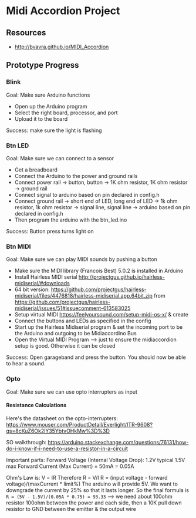
# Midi Accordion Project

## Resources

- http://bvavra.github.io/MIDI_Accordion

## Prototype Progress

### Blink

Goal: Make sure Arduino functions

- Open up the Arduino program
- Select the right board, processor, and port
- Upload it to the board

Success: make sure the light is flashing

### Btn LED

Goal: Make sure we can connect to a sensor

- Get a breadboard
- Connect the Arduino to the power and ground rails
- Connect power rail -> button, button -> 1K ohm resistor, 1K ohm resistor -> ground rail
- Connect signal to arduino based on pin declared in config.h
- Connect ground rail -> short end of LED, long end of LED -> 1k ohm resistor, 1k ohm resistor -> signal line, signal line -> arduino based on pin declared in config.h
- Then program the arduino with the btn_led.ino

Success: Button press turns light on

### Btn MIDI

Goal: Make sure we can play MIDI sounds by pushing a button

- Make sure the MIDI library (Francois Best) 5.0.2 is installed in Arduino
- Install Hairless MIDI serial http://projectgus.github.io/hairless-midiserial/#downloads
- 64 bit version: https://github.com/projectgus/hairless-midiserial/files/4476818/hairless-midiserial.app.64bit.zip from https://github.com/projectgus/hairless-midiserial/issues/51#issuecomment-613583025
- Setup virtual MIDI https://feelyoursound.com/setup-midi-os-x/ & create
- Connect the buttons and LEDs as specified in the config
- Start up the Hairless Midiserial program & set the incoming port to be the Arduino and outgoing to be Midiaccordino Bus
- Open the Virtual MIDI Program --> just to ensure the midiaccordion setup is good. Otherwise it can be closed

Success: Open garageband and press the button. You should now be able to hear a sound.

### Opto

Goal: Make sure we can use opto interrupters as input

#### Resistance Calculations

Here's the datasheet on the opto-interrupters: https://www.mouser.com/ProductDetail/Everlight/ITR-9608?qs=8cKuZ6Ok2lY35YbtvOHkMw%3D%3D

SO walkthrough: https://arduino.stackexchange.com/questions/76131/how-do-i-know-if-i-need-to-use-a-resistor-in-a-circuit

Important parts:
Forward Voltage (Internal Voltage Drop): 1.2V typical 1.5V max
Forward Current (Max Current) = 50mA = 0.05A

Ohm's Law is: V = IR
Therefore R = V/I
R = (input voltage - forward voltage)/(maxCurrent * limit%)
The arduino will provide 5V.
We want to downgrade the current by 25% so that it lasts longer.
So the final formula is
`R = (5V - 1.5V)/(0.05A * 0.75) = 93.33`
--> we need about 100ohm resistor
100ohm between the power and each side, then a 10K pull down resistor to GND between the emitter & the output wire
